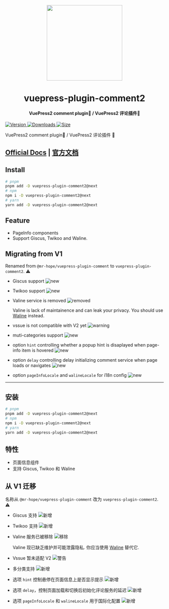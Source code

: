 <!-- markdownlint-disable -->
<p align="center">
  <img width="240" src="https://vuepress-theme-hope.github.io/v2/logo.svg" style="text-align: center;">
</p>
<h1 align="center">vuepress-plugin-comment2</h1>
<h4 align="center">VuePress2 comment plugin💬 / VuePress2 评论插件💬</h4>

[![Version](https://img.shields.io/npm/v/vuepress-plugin-comment2/next.svg?style=flat-square&logo=npm) ![Downloads](https://img.shields.io/npm/dm/vuepress-plugin-comment2.svg?style=flat-square&logo=npm) ![Size](https://img.shields.io/bundlephobia/min/vuepress-plugin-comment2?style=flat-square&logo=npm)](https://www.npmjs.com/package/vuepress-plugin-comment2)

<!-- markdownlint-restore -->

VuePress2 comment plugin💬 / VuePress2 评论插件 💬

## [Official Docs](https://vuepress-theme-hope.github.io/v2/comment/) | [官方文档](https://vuepress-theme-hope.gitee.io/v2/comment/zh/)

## Install

```bash
# pnpm
pnpm add -D vuepress-plugin-comment2@next
# npm
npm i -D vuepress-plugin-comment2@next
# yarn
yarn add -D vuepress-plugin-comment2@next
```

## Feature

- PageInfo components
- Support Giscus, Twikoo and Waline.

## Migrating from V1

Renamed from `@mr-hope/vuepress-plugin-comment` to `vuepress-plugin-comment2`. ⚠

- Giscus support ![new](https://img.shields.io/badge/-new-brightgreen)

- Twikoo support ![new](https://img.shields.io/badge/-new-brightgreen)

- Valine service is removed ![removed](https://img.shields.io/badge/-removed-red)

  Valine is lack of maintainence and can leak your privacy. You should use [Waline](https://waline.js.org) instead.

- vssue is not compatible with V2 yet ![warning](https://img.shields.io/badge/-warning-yellow)

- muti-categories support ![new](https://img.shields.io/badge/-new-brightgreen)

- option `hint` controlling whether a popup hint is disaplayed when page-info item is hovered ![new](https://img.shields.io/badge/-new-brightgreen)

- option `delay` controlling delay initializing comment service when page loads or navigates ![new](https://img.shields.io/badge/-new-brightgreen)

- option `pageInfoLocale` and `walineLocale` for i18n config ![new](https://img.shields.io/badge/-new-brightgreen)

---

## 安装

```bash
# pnpm
pnpm add -D vuepress-plugin-comment2@next
# npm
npm i -D vuepress-plugin-comment2@next
# yarn
yarn add -D vuepress-plugin-comment2@next
```

## 特性

- 页面信息组件
- 支持 Giscus, Twikoo 和 Waline

## 从 V1 迁移

名称从 `@mr-hope/vuepress-plugin-comment` 改为 `vuepress-plugin-comment2`. ⚠

- Giscus 支持 ![新增](https://img.shields.io/badge/-新增-brightgreen)

- Twikoo 支持 ![新增](https://img.shields.io/badge/-新增-brightgreen)

- Valine 服务已被移除 ![移除](https://img.shields.io/badge/-移除-red)

  Valine 现已缺乏维护并可能泄露隐私. 你应当使用 [Waline](https://waline.js.org) 替代它.

- Vssue 暂未适配 V2 ![警告](https://img.shields.io/badge/-警告-yellow)

- 多分类支持 ![新增](https://img.shields.io/badge/-新增-brightgreen)

- 选项 `hint` 控制悬停在页面信息上是否显示提示 ![新增](https://img.shields.io/badge/-新增-brightgreen)

- 选项 `delay`，控制页面加载和切换后初始化评论服务的延迟 ![新增](https://img.shields.io/badge/-新增-brightgreen)

- 选项 `pageInfoLocale` 和 `walineLocale` 用于国际化配置 ![新增](https://img.shields.io/badge/-新增-brightgreen)
